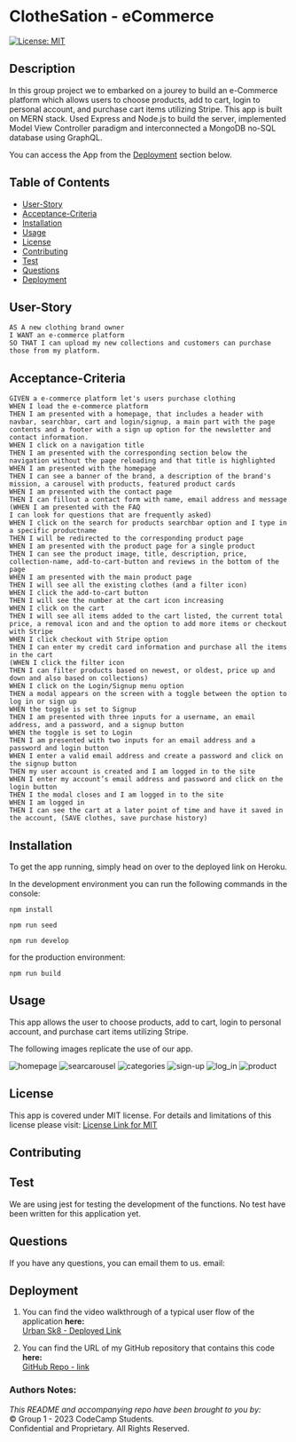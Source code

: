 # ClotheSation - eCommerce

[![License: MIT](https://img.shields.io/badge/License-MIT-lightblue.svg)](https://opensource.org/licenses/MIT)

## Description
In this group project we to embarked on a jourey to build an e-Commerce platform which allows users to choose products, add to cart, login to personal account, and purchase cart items utilizing Stripe. This app is built on MERN stack. Used Express and Node.js to build the server, implemented Model View Controller paradigm and interconnected a MongoDB no-SQL database using GraphQL. 

You can access the App from the [Deployment](#deployment) section below.

## Table of Contents
- [User-Story](#user-story)
- [Acceptance-Criteria](#acceptance-criteria)
- [Installation](#installation)
- [Usage](#usage)
- [License](#license)
- [Contributing](#contributing)
- [Test](#test)
- [Questions](#questions)
- [Deployment](#deployment)

## User-Story

```
AS A new clothing brand owner
I WANT an e-commerce platform
SO THAT I can upload my new collections and customers can purchase those from my platform.
```

## Acceptance-Criteria

```
GIVEN a e-commerce platform let's users purchase clothing
WHEN I load the e-commerce platform
THEN I am presented with a homepage, that includes a header with navbar, searchbar, cart and login/signup, a main part with the page contents and a footer with a sign up option for the newsletter and contact information.
WHEN I click on a navigation title
THEN I am presented with the corresponding section below the navigation without the page reloading and that title is highlighted
WHEN I am presented with the homepage
THEN I can see a banner of the brand, a description of the brand's mission, a carousel with products, featured product cards
WHEN I am presented with the contact page
THEN I can fillout a contact form with name, email address and message
(WHEN I am presented with the FAQ
I can look for questions that are frequently asked)
WHEN I click on the search for products searchbar option and I type in a specific productname 
THEN I will be redirected to the corresponding product page
WHEN I am presented with the product page for a single product
THEN I can see the product image, title, description, price, collection-name, add-to-cart-button and reviews in the bottom of the page
WHEN I am presented with the main product page
THEN I will see all the existing clothes (and a filter icon)
WHEN I click the add-to-cart button
THEN I will see the number at the cart icon increasing
WHEN I click on the cart
THEN I will see all items added to the cart listed, the current total price, a removal icon and and the option to add more items or checkout with Stripe
WHEN I click checkout with Stripe option
THEN I can enter my credit card information and purchase all the items in the cart
(WHEN I click the filter icon
THEN I can filter products based on newest, or oldest, price up and down and also based on collections)
WHEN I click on the Login/Signup menu option
THEN a modal appears on the screen with a toggle between the option to log in or sign up
WHEN the toggle is set to Signup
THEN I am presented with three inputs for a username, an email address, and a password, and a signup button
WHEN the toggle is set to Login
THEN I am presented with two inputs for an email address and a password and login button
WHEN I enter a valid email address and create a password and click on the signup button
THEN my user account is created and I am logged in to the site
WHEN I enter my account’s email address and password and click on the login button
THEN I the modal closes and I am logged in to the site
WHEN I am logged in 
THEN I can see the cart at a later point of time and have it saved in the account, (SAVE clothes, save purchase history)
```

## Installation
To get the app running, simply head on over to the deployed link on Heroku.

In the development environment you can run the following commands in the console:
```
npm install

npm run seed

npm run develop
```

for the production environment:
```
npm run build
```

## Usage
This app allows the user to choose products, add to cart, login to personal account, and purchase cart items utilizing Stripe.

The following images replicate the use of our app.

![homepage](./Assets/app_img_01.JPG)
![searcarousel](./Assets/app_img_02-carousel.jpg)
![categories](./Assets/app_img_03_categories.JPG)
![sign-up](./Assets/app_img_04_sign_up.jpg)
![log_in](./Assets/app_img_05_log_in.JPG)
![product](./Assets/app_img_06_add_to_cart.jpg)

## License
This app is covered under MIT license. For details and limitations of this license please visit:
[License Link for MIT](https://opensource.org/licenses/MIT)


## Contributing
<!-- TBD -->

## Test
We are using jest for testing the development of the functions. No test have been written for this application yet.
<br>

## Questions
If you have any questions, you can email them to us.
  email: <link><br>

## Deployment

1. You can find the video walkthrough of a typical user flow of the application **here:** <br>
[Urban Sk8 - Deployed Link](https://urban-sk8-ef054e6c42c1.herokuapp.com/)<br>


2. You can find the URL of my GitHub repository that contains this code **here:** <br>[GitHub Repo - link](https://github.com/cdelacruzzin/ClotheStation)


### Authors Notes: 
  _This README and accompanying repo have been brought to you by:_<br>© Group 1 - 2023 CodeCamp Students.<br>Confidential and Proprietary. All Rights Reserved.